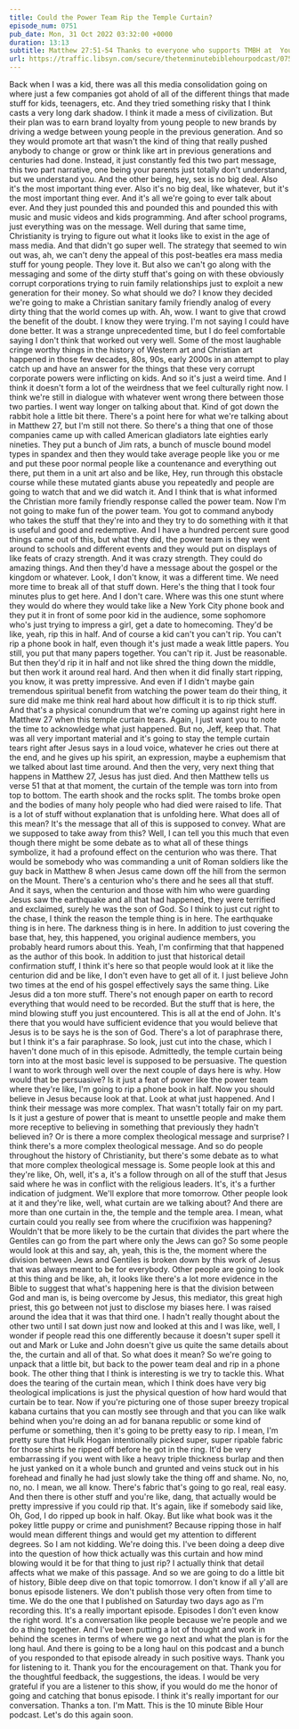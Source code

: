 ```yaml
---
title: Could the Power Team Rip the Temple Curtain?
episode_num: 0751
pub_date: Mon, 31 Oct 2022 03:32:00 +0000
duration: 13:13
subtitle: Matthew 27:51-54 Thanks to everyone who supports TMBH at  You're the reason we can all do this together!  Music written and performed by .
url: https://traffic.libsyn.com/secure/thetenminutebiblehourpodcast/0751_-_Could_the_Power_Team_Rip_the_Temple_Curtain.mp3
---
```


 Back when I was a kid, there was all this media consolidation going on where just a few companies got ahold of all of the different things that made stuff for kids, teenagers, etc. And they tried something risky that I think casts a very long dark shadow. I think it made a mess of civilization. But their plan was to earn brand loyalty from young people to new brands by driving a wedge between young people in the previous generation. And so they would promote art that wasn't the kind of thing that really pushed anybody to change or grow or think like art in previous generations and centuries had done. Instead, it just constantly fed this two part message, this two part narrative, one being your parents just totally don't understand, but we understand you. And the other being, hey, sex is no big deal. Also it's the most important thing ever. Also it's no big deal, like whatever, but it's the most important thing ever. And it's all we're going to ever talk about ever. And they just pounded this and pounded this and pounded this with music and music videos and kids programming. And after school programs, just everything was on the message. Well during that same time, Christianity is trying to figure out what it looks like to exist in the age of mass media. And that didn't go super well. The strategy that seemed to win out was, ah, we can't deny the appeal of this post-beatles era mass media stuff for young people. They love it. But also we can't go along with the messaging and some of the dirty stuff that's going on with these obviously corrupt corporations trying to ruin family relationships just to exploit a new generation for their money. So what should we do? I know they decided we're going to make a Christian sanitary family friendly analog of every dirty thing that the world comes up with. Ah, wow. I want to give that crowd the benefit of the doubt. I know they were trying. I'm not saying I could have done better. It was a strange unprecedented time, but I do feel comfortable saying I don't think that worked out very well. Some of the most laughable cringe worthy things in the history of Western art and Christian art happened in those few decades, 80s, 90s, early 2000s in an attempt to play catch up and have an answer for the things that these very corrupt corporate powers were inflicting on kids. And so it's just a weird time. And I think it doesn't form a lot of the weirdness that we feel culturally right now. I think we're still in dialogue with whatever went wrong there between those two parties. I went way longer on talking about that. Kind of got down the rabbit hole a little bit there. There's a point here for what we're talking about in Matthew 27, but I'm still not there. So there's a thing that one of those companies came up with called American gladiators late eighties early nineties. They put a bunch of Jim rats, a bunch of muscle bound model types in spandex and then they would take average people like you or me and put these poor normal people like a countenance and everything out there, put them in a unit art also and be like, Hey, run through this obstacle course while these mutated giants abuse you repeatedly and people are going to watch that and we did watch it. And I think that is what informed the Christian more family friendly response called the power team. Now I'm not going to make fun of the power team. You got to command anybody who takes the stuff that they're into and they try to do something with it that is useful and good and redemptive. And I have a hundred percent sure good things came out of this, but what they did, the power team is they went around to schools and different events and they would put on displays of like feats of crazy strength. And it was crazy strength. They could do amazing things. And then they'd have a message about the gospel or the kingdom or whatever. Look, I don't know, it was a different time. We need more time to break all of that stuff down. Here's the thing that I took four minutes plus to get here. And I don't care. Where was this one stunt where they would do where they would take like a New York City phone book and they put it in front of some poor kid in the audience, some sophomore who's just trying to impress a girl, get a date to homecoming. They'd be like, yeah, rip this in half. And of course a kid can't you can't rip. You can't rip a phone book in half, even though it's just made a weak little papers. You still, you put that many papers together. You can't rip it. Just be reasonable. But then they'd rip it in half and not like shred the thing down the middle, but then work it around real hard. And then when it did finally start ripping, you know, it was pretty impressive. And even if I didn't maybe gain tremendous spiritual benefit from watching the power team do their thing, it sure did make me think real hard about how difficult it is to rip thick stuff. And that's a physical conundrum that we're coming up against right here in Matthew 27 when this temple curtain tears. Again, I just want you to note the time to acknowledge what just happened. But no, Jeff, keep that. That was all very important material and it's going to stay the temple curtain tears right after Jesus says in a loud voice, whatever he cries out there at the end, and he gives up his spirit, an expression, maybe a euphemism that we talked about last time around. And then the very, very next thing that happens in Matthew 27, Jesus has just died. And then Matthew tells us verse 51 that at that moment, the curtain of the temple was torn into from top to bottom. The earth shook and the rocks split. The tombs broke open and the bodies of many holy people who had died were raised to life. That is a lot of stuff without explanation that is unfolding here. What does all of this mean? It's the message that all of this is supposed to convey. What are we supposed to take away from this? Well, I can tell you this much that even though there might be some debate as to what all of these things symbolize, it had a profound effect on the centurion who was there. That would be somebody who was commanding a unit of Roman soldiers like the guy back in Matthew 8 when Jesus came down off the hill from the sermon on the Mount. There's a centurion who's there and he sees all that stuff. And it says, when the centurion and those with him who were guarding Jesus saw the earthquake and all that had happened, they were terrified and exclaimed, surely he was the son of God. So I think to just cut right to the chase, I think the reason the temple thing is in here. The earthquake thing is in here. The darkness thing is in here. In addition to just covering the base that, hey, this happened, you original audience members, you probably heard rumors about this. Yeah, I'm confirming that that happened as the author of this book. In addition to just that historical detail confirmation stuff, I think it's here so that people would look at it like the centurion did and be like, I don't even have to get all of it. I just believe John two times at the end of his gospel effectively says the same thing. Like Jesus did a ton more stuff. There's not enough paper on earth to record everything that would need to be recorded. But the stuff that is here, the mind blowing stuff you just encountered. This is all at the end of John. It's there that you would have sufficient evidence that you would believe that Jesus is to be says he is the son of God. There's a lot of paraphrase there, but I think it's a fair paraphrase. So look, just cut into the chase, which I haven't done much of in this episode. Admittedly, the temple curtain being torn into at the most basic level is supposed to be persuasive. The question I want to work through well over the next couple of days here is why. How would that be persuasive? Is it just a feat of power like the power team where they're like, I'm going to rip a phone book in half. Now you should believe in Jesus because look at that. Look at what just happened. And I think their message was more complex. That wasn't totally fair on my part. Is it just a gesture of power that is meant to unsettle people and make them more receptive to believing in something that previously they hadn't believed in? Or is there a more complex theological message and surprise? I think there's a more complex theological message. And so do people throughout the history of Christianity, but there's some debate as to what that more complex theological message is. Some people look at this and they're like, Oh, well, it's a, it's a follow through on all of the stuff that Jesus said where he was in conflict with the religious leaders. It's, it's a further indication of judgment. We'll explore that more tomorrow. Other people look at it and they're like, well, what curtain are we talking about? And there are more than one curtain in the, the temple and the temple area. I mean, what curtain could you really see from where the crucifixion was happening? Wouldn't that be more likely to be the curtain that divides the part where the Gentiles can go from the part where only the Jews can go? So some people would look at this and say, ah, yeah, this is the, the moment where the division between Jews and Gentiles is broken down by this work of Jesus that was always meant to be for everybody. Other people are going to look at this thing and be like, ah, it looks like there's a lot more evidence in the Bible to suggest that what's happening here is that the division between God and man is, is being overcome by Jesus, this mediator, this great high priest, this go between not just to disclose my biases here. I was raised around the idea that it was that third one. I hadn't really thought about the other two until I sat down just now and looked at this and I was like, well, I wonder if people read this one differently because it doesn't super spell it out and Mark or Luke and John doesn't give us quite the same details about the, the curtain and all of that. So what does it mean? So we're going to unpack that a little bit, but back to the power team deal and rip in a phone book. The other thing that I think is interesting is we try to tackle this. What does the tearing of the curtain mean, which I think does have very big theological implications is just the physical question of how hard would that curtain be to tear. Now if you're picturing one of those super breezy tropical kabana curtains that you can mostly see through and that you can like walk behind when you're doing an ad for banana republic or some kind of perfume or something, then it's going to be pretty easy to rip. I mean, I'm pretty sure that Hulk Hogan intentionally picked super, super ripable fabric for those shirts he ripped off before he got in the ring. It'd be very embarrassing if you went with like a heavy triple thickness burlap and then he just yanked on it a whole bunch and grunted and veins stuck out in his forehead and finally he had just slowly take the thing off and shame. No, no, no, no. I mean, we all know. There's fabric that's going to go real, real easy. And then there is other stuff and you're like, dang, that actually would be pretty impressive if you could rip that. It's again, like if somebody said like, Oh, God, I do ripped up book in half. Okay. But like what book was it the pokey little puppy or crime and punishment? Because ripping those in half would mean different things and would get my attention to different degrees. So I am not kidding. We're doing this. I've been doing a deep dive into the question of how thick actually was this curtain and how mind blowing would it be for that thing to just rip? I actually think that detail affects what we make of this passage. And so we are going to do a little bit of history, Bible deep dive on that topic tomorrow. I don't know if all y'all are bonus episode listeners. We don't publish those very often from time to time. We do the one that I published on Saturday two days ago as I'm recording this. It's a really important episode. Episodes I don't even know the right word. It's a conversation like people because we're people and we do a thing together. And I've been putting a lot of thought and work in behind the scenes in terms of where we go next and what the plan is for the long haul. And there is going to be a long haul on this podcast and a bunch of you responded to that episode already in such positive ways. Thank you for listening to it. Thank you for the encouragement on that. Thank you for the thoughtful feedback, the suggestions, the ideas. I would be very grateful if you are a listener to this show, if you would do me the honor of going and catching that bonus episode. I think it's really important for our conversation. Thanks a ton. I'm Matt. This is the 10 minute Bible Hour podcast. Let's do this again soon.